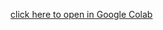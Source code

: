 [click here to open in Google Colab](https://colab.research.google.com/drive/1KdE36ZLgkoywHjc4BA8Ffvy3rnK2hqEP?usp=sharing)
